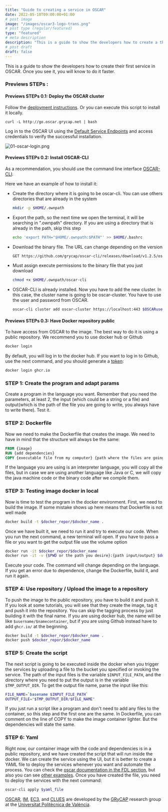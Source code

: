 ```yaml
---
title: "Guide to creating a service in OSCAR"
date: 2022-05-10T09:00:00+01:00
# post image
image: "/images/oscar3-logo-trans.png"
# post type (regular/featured)
type: "featured"
# meta description
description: "This is a guide to show the developers how to create a their first service in OSCAR."
# post draft
draft: false
---
```



This is a guide to show the developers how to create their first service in OSCAR. Once you see it, you will know to do it faster.


### Previews STEPs :



#### Previews STEPs 0.1: Deploy the OSCAR cluster


Follow the [deployment instructions](https://o-scar.readthedocs.io/en/latest/deploy.html). Or you can execute this script to install it locally.
```
curl -L http://go.oscar.grycap.net | bash
```
Log in to the OSCAR UI using the [Default Service Endpoints](https://o-scar.readthedocs.io/en/latest/usage.html#default-service-endpoints) and access credentials to verify the successful installation.

![01-oscar-login.png](../../images/blog/post-text-to-speech/01-oscar-login.png)


#### Previews STEPs 0.2: Install OSCAR-CLI

As a recommendation, you should use the command line interface [OSCAR-CLI](https://docs.oscar.grycap.net/oscar-cli/).

Here we have an example of how to install it:

  * Create the directory where it is going to be oscar-cli. You can use others directories that are already in the system
    ```bash
    mkdir -p $HOME/.ownpath
    ```

  * Export the path, so the next time we open the terminal, it will be searching in ".ownpath" directory. If you are using a directory that is already in the path, skip this step 
    ``` bash
    echo 'export PATH="$HOME/.ownpath:$PATH"' >> $HOME/.bashrc
    ```

  * Download the binary file. The URL can change depending on the version
    ``` bash
    GET https://github.com/grycap/oscar-cli/releases/download/v1.2.5/oscar-cli > $HOME/.ownpath/oscar-cli
    ```

  * Must assign execute permissions to the binary file that you just download
    ``` bash
    chmod +x $HOME/.ownpath/oscar-cli
    ```

  * OSCAR-CLI is already installed. Now you have to add the new cluster. In this case, the cluster name is going to be oscar-cluster. You have to use the user and password from OSCAR.  
    ``` bash
    oscar-cli cluster add oscar-cluster https://localhost:443 $OSCARuser $OSCARpass
    ```
#### Previews STEPs 0.3: Have Docker repository public

To have access from OSCAR to the image. The best way to do it is using a public repository. We recommend you to use docker hub or Github    
``` bash
docker login
```
By default, you will log in to the docker hub. If you want to log in to Github, use the next command, and you should generate a [token](https://github.com/settings/tokens):
``` bash
docker login ghcr.io
```


### STEP 1: Create the program and adapt params
Create a program in the language you want. Remember that you need the parameters, at least 2, the input (which could be a string or a file) and output(which is the path of the file you are going to write, you always have to write there). Test it.


### STEP 2: Dockerfile
Now we need to make the Dockerfile that creates the image. We need to have in mind that the structure will always be the same:

``` Dockerfile
FROM {image}
RUN {add dependencies}
COPY {executable file from my computer} {path where the files are going to state}
```

If the language you are using is an interpreter language, you will copy all the files, but in case we are using another language like Java or C, we will copy the java machine code or the binary code after we compile them.


### STEP 3: Testing image docker in local 

Now is time to test the program in the docker environment. First, we need to build the image. If some mistake shows up here means that Dockerfile is not well made

``` bash
docker build -t $docker_repor/$docker_name .
```

Once we have built it, we need to run it and try to execute our code. When you run the next command, a new terminal will open. If you have to pass a file or you want to get the output file use the volume option

``` bash
docker run -it $docker_repor/$docker_name
docker run -it -v {$PWD or the path you desire}:{path input/output} $docker_repor/$docker_name
```

Execute your code. The command will change depending on the language. If you get an error due to dependence, change the Dockerfile, build it, and run it again.


### STEP 4: Use repository / Upload the image to a repository

To push the image to the public repository, you have to build it and push it. If you look at some tutorials, you will see that they create the image, tag it and push it into the repository. You can skip the tagging process by just building it with the final name. If you are using docker hub, the name will be like `$username/$namecontainer`, but if you are using Github instead have to add `ghcr.io/` at the beginning.

```bash
docker build -t $docker_repor/$docker_name .
docker push $docker_repor/$docker_name
```


### STEP 5: Create the script

The next script is going to be executed inside the docker when you trigger the services by uploading a file to the bucket you specified or invoking the service. The path of the input files is the variable `$INPUT_FILE_PATH`, and the directory where you need to put the output is in the variable `$TMP_OUTPUT_DIR`. To get the output file name, parse the input like this:

``` bash 
FILE_NAME=`basename $INPUT_FILE_PATH`
OUTPUT_FILE="$TMP_OUTPUT_DIR/$FILE_NAME"
```

If you just run a script like a program and don't need to add any files to the container, so this step and the first one are the same. In Dockerfile, you can comment on the line of COPY to make the image container lighter. But the dependencies will state the same.



### STEP 6: Yaml

Right now, our container image with the code and dependencies is in a public repository, and we have created the script that will run inside the docker. We can create the service using the UI, but it is better to create a YAML file to deploy the services whenever you want and automate the process. You can check the [oscar documentation in the FDL section](https://docs.oscar.grycap.net/fdl/), but also you can see [other examples](https://github.com/grycap/oscar/tree/master/examples). Once you have created the file, you need to deploy the services with the next command:

``` bash
oscar-cli apply $yaml_file
```




[OSCAR](https://grycap.github.io/oscar/), [IM](http://www.grycap.upv.es/im), [EC3](https://github.com/grycap/ec3), and [CLUES](https://www.grycap.upv.es/clues/) are developed by the [GRyCAP](https://www.grycap.upv.es/) research group at the [Universitat Politècnica de València](https://www.upv.es/).